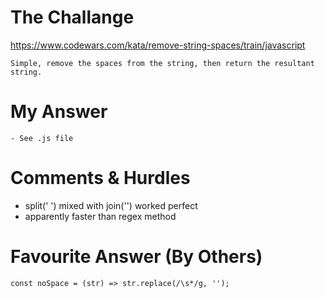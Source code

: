 # The Challange

https://www.codewars.com/kata/remove-string-spaces/train/javascript

```
Simple, remove the spaces from the string, then return the resultant string.
```

# My Answer

```
- See .js file
```

# Comments & Hurdles

- split(' ') mixed with join('') worked perfect
- apparently faster than regex method

# Favourite Answer (By Others)

```
const noSpace = (str) => str.replace(/\s*/g, '');
```
